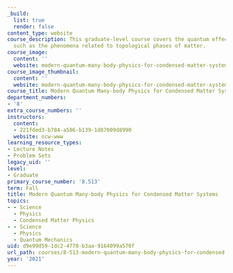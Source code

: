 ```yaml
---
_build:
  list: true
  render: false
content_type: website
course_description: This graduate-level course covers the quantum effect in solids,
  such as the phenomena related to topological phases of matter.
course_image:
  content: ''
  website: modern-quantum-many-body-physics-for-condensed-matter-systems
course_image_thumbnail:
  content: ''
  website: modern-quantum-many-body-physics-for-condensed-matter-systems
course_title: Modern Quantum Many-body Physics for Condensed Matter Systems
department_numbers:
- '8'
extra_course_numbers: ''
instructors:
  content:
  - 221fded3-b784-a586-b139-1d87009d8990
  website: ocw-www
learning_resource_types:
- Lecture Notes
- Problem Sets
legacy_uid: ''
level:
- Graduate
primary_course_number: '8.513'
term: Fall
title: Modern Quantum Many-body Physics for Condensed Matter Systems
topics:
- - Science
  - Physics
  - Condensed Matter Physics
- - Science
  - Physics
  - Quantum Mechanics
uid: d9e99d59-1dc2-4770-b3aa-9164099a570f
url_path: courses/8-513-modern-quantum-many-body-physics-for-condensed-matter-systems-fall-2021
year: '2021'
---
```

